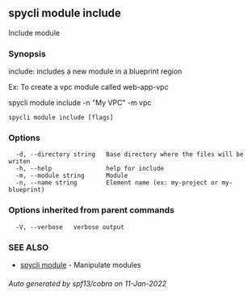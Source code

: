 ## spycli module include

Include module

### Synopsis

include: includes a new module in a blueprint region

Ex: To create a vpc module called web-app-vpc

spycli module include -n "My VPC" -m vpc



```
spycli module include [flags]
```

### Options

```
  -d, --directory string   Base directory where the files will be writen
  -h, --help               help for include
  -m, --module string      Module
  -n, --name string        Element name (ex: my-project or my-blueprint)
```

### Options inherited from parent commands

```
  -V, --verbose   verbose output
```

### SEE ALSO

* [spycli module](spycli_module.md)	 - Manipulate modules

###### Auto generated by spf13/cobra on 11-Jan-2022
